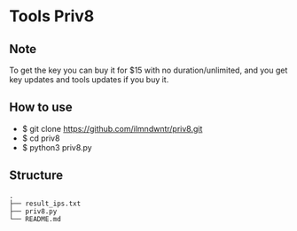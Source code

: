 # Tools Priv8
## Note 
To get the key you can buy it for $15 with no duration/unlimited, and you get key updates and tools updates if you buy it.

## How to use
* $ git clone https://github.com/ilmndwntr/priv8.git
* $ cd priv8
* $ python3 priv8.py

## Structure
    .   
    ├── result_ips.txt
    ├── priv8.py
    └── README.md
